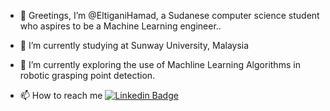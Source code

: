 - 👋 Greetings, I’m @EltiganiHamad, a Sudanese computer science student who aspires to be a Machine Learning engineer..
- 👀 I’m currently studying at Sunway University, Malaysia 
- 🌱 I’m currently exploring the use of Machline Learning Algorithms in robotic grasping point detection.


- 📫 How to reach me [![Linkedin Badge](https://img.shields.io/badge/--blue?style=flat&logo=Linkedin&logoColor=white)]([your-linkedin-url](https://www.linkedin.com/in/eltigani-hamad-1726b8219/))




<!---
EltiganiHamad/EltiganiHamad is a ✨ special ✨ repository because its `README.md` (this file) appears on your GitHub profile.
You can click the Preview link to take a look at your changes.
--->
